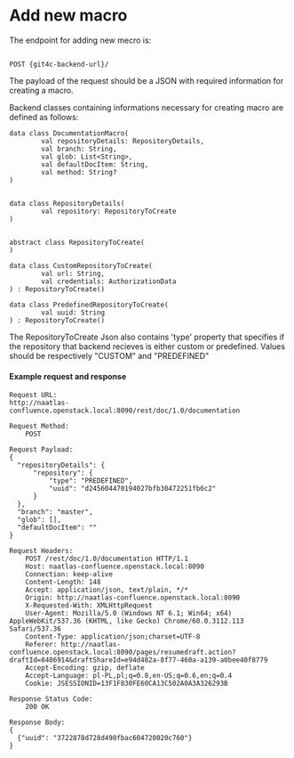Add new macro
=============

The endpoint for adding new mecro is:

```

POST {git4c-backend-url}/
```

The payload of the request should be a JSON with required information for creating a macro.

Backend classes containing informations necessary for creating macro are defined as follows:

```
data class DocumentationMacro(
        val repositoryDetails: RepositoryDetails,
        val branch: String,
        val glob: List<String>,
        val defaultDocItem: String,
        val method: String?
)


data class RepositoryDetails(
        val repository: RepositoryToCreate
)


abstract class RepositoryToCreate(
)

data class CustomRepositoryToCreate(
        val url: String,
        val credentials: AuthorizationData
) : RepositoryToCreate()

data class PredefinedRepositoryToCreate(
        val uuid: String
) : RepositoryToCreate()
```

The RepositoryToCreate Json also contains 'type' property that specifies if the repository that backend recieves is either custom or predefined.
Values should be respectively "CUSTOM" and "PREDEFINED"

#### Example request and response
```
Request URL:
http://naatlas-confluence.openstack.local:8090/rest/doc/1.0/documentation

Request Method:
    POST

Request Payload:
{
  "repositoryDetails": {
      "repository": {
          "type": "PREDEFINED",
          "uuid": "d245604470194027bfb30472251fb6c2"
      }
  },
  "branch": "master",
  "glob": [],
  "defaultDocItem": ""
}

Request Headers:
    POST /rest/doc/1.0/documentation HTTP/1.1
    Host: naatlas-confluence.openstack.local:8090
    Connection: keep-alive
    Content-Length: 148
    Accept: application/json, text/plain, */*
    Origin: http://naatlas-confluence.openstack.local:8090
    X-Requested-With: XMLHttpRequest
    User-Agent: Mozilla/5.0 (Windows NT 6.1; Win64; x64) AppleWebKit/537.36 (KHTML, like Gecko) Chrome/60.0.3112.113 Safari/537.36
    Content-Type: application/json;charset=UTF-8
    Referer: http://naatlas-confluence.openstack.local:8090/pages/resumedraft.action?draftId=8486914&draftShareId=e94d482a-8f77-460a-a139-a0bee40f8779
    Accept-Encoding: gzip, deflate
    Accept-Language: pl-PL,pl;q=0.8,en-US;q=0.6,en;q=0.4
    Cookie: JSESSIONID=13F1F830FE60CA13C502A0A3A326293B

Response Status Code:
    200 OK

Response Body:
{
  {"uuid": "3722878d728d490fbac604720020c760"}
}
```